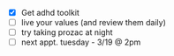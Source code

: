 - [x] Get adhd toolkit
- [ ] live your values (and review them daily)
- [ ] try taking prozac at night 
- [ ] next appt. tuesday - 3/19 @ 2pm
